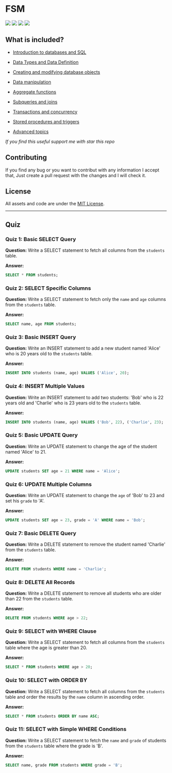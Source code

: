 # FSM

![](https://img.shields.io/bower/l/FSM?color=green) ![](https://img.shields.io/github/commit-activity/t/AmmarAbdelhalem/FSM) ![](https://img.shields.io/github/stars/AmmarAbdelhalem/FSM) ![](https://img.shields.io/github/contributors/AmmarAbdelhalem/FSM)

## What is included?


- [Introduction to databases and SQL](SQL_MAN/0-IntroductiontodatabasesandSQL.md)

- [Data Types and Data Definition](SQL_MAN/1-DataTypesandDataDefinition.md)

- [Creating and modifying database objects](SQL_MAN/2-Creatingandmodifyingdatabaseobjects.md)

- [Data manipulation](SQL_MAN/3-Datamanipulation.md)

- [Aggregate functions](SQL_MAN/4-Aggregatefunctions.md)

- [Subqueries and joins](SQL_MAN/5-Subqueriesandjoins.md)

- [Transactions and concurrency](SQL_MAN/6-Transactionsandconcurrency.md)

- [Stored procedures and triggers](SQL_MAN/7-Storedproceduresandtriggers.md)

- [Advanced topics](https://github.com/AmmarAbdelhalem/FSM/blob/main/SQL_MAN/8-Advancedtopics.md)

*If you find this useful support me with star this repo*

## Contributing

If you find any bug or you want to contribut with any information I accept that, Just create a pull request with the changes and I will check it.

## License

All assets and code are under the [MIT License](https://github.com/AmmarAbdelhalem/FSM/blob/main/LICENSE.md).


--------------------------------------------------------------------------------------------------------------------------------

## Quiz

### Quiz 1: Basic SELECT Query
**Question:**
Write a SELECT statement to fetch all columns from the `students` table.

**Answer:**
```sql
SELECT * FROM students;
```

### Quiz 2: SELECT Specific Columns
**Question:**
Write a SELECT statement to fetch only the `name` and `age` columns from the `students` table.

**Answer:**
```sql
SELECT name, age FROM students;
```

### Quiz 3: Basic INSERT Query
**Question:**
Write an INSERT statement to add a new student named 'Alice' who is 20 years old to the `students` table.

**Answer:**
```sql
INSERT INTO students (name, age) VALUES ('Alice', 20);
```

### Quiz 4: INSERT Multiple Values
**Question:**
Write an INSERT statement to add two students: 'Bob' who is 22 years old and 'Charlie' who is 23 years old to the `students` table.

**Answer:**
```sql
INSERT INTO students (name, age) VALUES ('Bob', 22), ('Charlie', 23);
```

### Quiz 5: Basic UPDATE Query
**Question:**
Write an UPDATE statement to change the age of the student named 'Alice' to 21.

**Answer:**
```sql
UPDATE students SET age = 21 WHERE name = 'Alice';
```

### Quiz 6: UPDATE Multiple Columns
**Question:**
Write an UPDATE statement to change the `age` of 'Bob' to 23 and set his `grade` to 'A'.

**Answer:**
```sql
UPDATE students SET age = 23, grade = 'A' WHERE name = 'Bob';
```

### Quiz 7: Basic DELETE Query
**Question:**
Write a DELETE statement to remove the student named 'Charlie' from the `students` table.

**Answer:**
```sql
DELETE FROM students WHERE name = 'Charlie';
```

### Quiz 8: DELETE All Records
**Question:**
Write a DELETE statement to remove all students who are older than 22 from the `students` table.

**Answer:**
```sql
DELETE FROM students WHERE age > 22;
```

### Quiz 9: SELECT with WHERE Clause
**Question:**
Write a SELECT statement to fetch all columns from the `students` table where the age is greater than 20.

**Answer:**
```sql
SELECT * FROM students WHERE age > 20;
```

### Quiz 10: SELECT with ORDER BY
**Question:**
Write a SELECT statement to fetch all columns from the `students` table and order the results by the `name` column in ascending order.

**Answer:**
```sql
SELECT * FROM students ORDER BY name ASC;
```

### Quiz 11: SELECT with Simple WHERE Conditions
**Question:**
Write a SELECT statement to fetch the `name` and `grade` of students from the `students` table where the grade is 'B'.

**Answer:**
```sql
SELECT name, grade FROM students WHERE grade = 'B';
```

